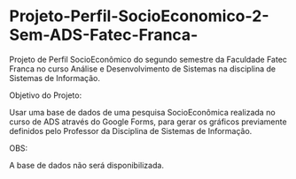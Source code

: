 # Projeto-Perfil-SocioEconomico-2-Sem-ADS-Fatec-Franca-
Projeto de Perfil SocioEconômico do segundo semestre da Faculdade Fatec Franca no curso Análise e Desenvolvimento de Sistemas na disciplina de Sistemas de Informação.

Objetivo do Projeto:

Usar uma base de dados de uma pesquisa SocioEconômica realizada no curso de ADS através do Google Forms, para gerar os gráficos previamente definidos pelo Professor da Disciplina de Sistemas de Informação.

OBS: 

A base de dados não será disponibilizada.
